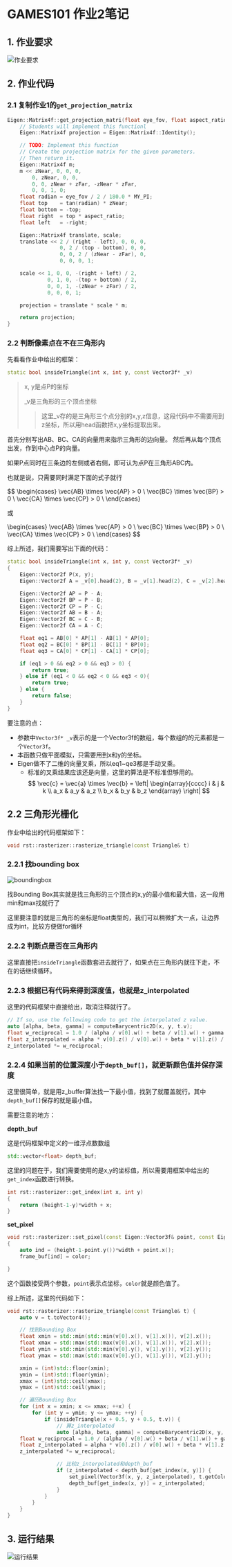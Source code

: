 # GAMES101 作业2笔记

## 1. 作业要求

![作业要求](img/2023-09-01-11-55-43.png)

## 2. 作业代码

### 2.1 复制作业1的`get_projection_matrix`

```cpp
Eigen::Matrix4f::get_projection_matri(float eye_fov, float aspect_ratio, float zNear, float zFar){
    // Students will implement this functionl
    Eigen::Matrix4f projection = Eigen::Matrix4f::Identity();

    // TODO: Implement this function
    // Create the projection matrix for the given parameters.
    // Then return it.
    Eigen::Matrix4f m;
    m << zNear, 0, 0, 0,
        0, zNear, 0, 0,
        0, 0, zNear + zFar, -zNear * zFar,
        0, 0, 1, 0;
    float radian = eye_fov / 2 / 180.0 * MY_PI;
    float top    = tan(radian) * zNear;
    float bottom = -top;
    float right  = top * aspect_ratio;
    float left   = -right;

    Eigen::Matrix4f translate, scale;
    translate << 2 / (right - left), 0, 0, 0,
                 0, 2 / (top - bottom), 0, 0,
                 0, 0, 2 / (zNear - zFar), 0,
                 0, 0, 0, 1;

    scale << 1, 0, 0, -(right + left) / 2,
             0, 1, 0, -(top + bottom) / 2,
             0, 0, 1, -(zNear + zFar) / 2,
             0, 0, 0, 1;

    projection = translate * scale * m;

    return projection;
}

```

### 2.2 判断像素点在不在三角形内

先看看作业中给出的框架：

```cpp
static bool insideTriangle(int x, int y, const Vector3f* _v)
```

> x, y是点P的坐标
>
> \_v是三角形的三个顶点坐标
>
> > 这里\_v存的是三角形三个点分别的x,y,z信息，这段代码中不需要用到z坐标，所以用head函数把x,y坐标提取出来。

首先分别写出AB、BC、CA的向量用来指示三角形的边向量。
然后再从每个顶点出发，作到中心点P的向量。

如果P点同时在三条边的左侧或者右侧，即可认为点P在三角形ABC内。

也就是说，只需要同时满足下面的式子就行

$$
\begin{cases}
\vec{AB} \times \vec{AP} > 0 \\
\vec{BC} \times \vec{BP} > 0 \\
\vec{CA} \times \vec{CP} > 0 \\
\end{cases}

或

\begin{cases}
\vec{AB} \times \vec{AP} > 0 \\
\vec{BC} \times \vec{BP} > 0 \\
\vec{CA} \times \vec{CP} > 0 \\
\end{cases}
$$

综上所述，我们需要写出下面的代码：

```cpp
static bool insideTriangle(int x, int y, const Vector3f* _v)
{
    Eigen::Vector2f P(x, y);
    Eigen::Vector2f A = _v[0].head(2), B = _v[1].head(2), C = _v[2].head(2);

    Eigen::Vector2f AP = P - A;
    Eigen::Vector2f BP = P - B;
    Eigen::Vector2f CP = P - C;
    Eigen::Vector2f AB = B - A;
    Eigen::Vector2f BC = C - B;
    Eigen::Vector2f CA = A - C;

    float eq1 = AB[0] * AP[1] - AB[1] * AP[0];
    float eq2 = BC[0] * BP[1] - BC[1] * BP[0];
    float eq3 = CA[0] * CP[1] - CA[1] * CP[0];

    if (eq1 > 0 && eq2 > 0 && eq3 > 0) {
        return true;
    } else if (eq1 < 0 && eq2 < 0 && eq3 < 0){
        return true;
    } else {
        return false;
    }
}
```

要注意的点：

- 参数中`Vector3f* _v`表示的是一个Vector3f的数组，每个数组的的元素都是一个`Vector3f`。
- 本函数只做平面模拟，只需要用到x和y的坐标。
- Eigen做不了二维的向量叉乘，所以eq1~qe3都是手动叉乘。
  - 标准的叉乘结果应该还是向量，这里的算法是不标准但够用的。
    $$
    \vec{c} = \vec{a} \times \vec{b} =
    \left|
    \begin{array}{cccc}
    i & j & k \\
    a_x & a_y & a_z \\
    b_x & b_y & b_z
    \end{array}
    \right|
    $$

## 2.2 三角形光栅化

作业中给出的代码框架如下：

```cpp
void rst::rasterizer::rasterize_triangle(const Triangle& t)
```

### 2.2.1 找bounding box

![boundingbox](img/2023-09-01-16-23-00.png)

找Bounding Box其实就是找三角形的三个顶点的x,y的最小值和最大值，这一段用min和max找就行了

这里要注意的就是三角形的坐标是float类型的，我们可以稍微扩大一点，让边界成为int，比较方便做for循环

### 2.2.2 判断点是否在三角形内

这里直接把`insideTriangle`函数套进去就行了，如果点在三角形内就往下走，不在的话继续循环。

### 2.2.3 根据已有代码来得到深度值，也就是z_interpolated

这里的代码框架中直接给出，取消注释就行了。

```cpp
// If so, use the following code to get the interpolated z value.
auto [alpha, beta, gamma] = computeBarycentric2D(x, y, t.v);
float w_reciprocal = 1.0 / (alpha / v[0].w() + beta / v[1].w() + gamma / v[2].w());
float z_interpolated = alpha * v[0].z() / v[0].w() + beta * v[1].z() / v[1].w() + gamma * v[2].z() / v[2].w();
z_interpolated *= w_reciprocal;
```

### 2.2.4 如果当前的位置深度小于`depth_buf[]`，就更新颜色值并保存深度

这里很简单，就是用z_buffer算法找一下最小值，找到了就覆盖就行。其中`depth_buf[]`保存的就是最小值。

需要注意的地方：

**depth_buf**

这是代码框架中定义的一维浮点数数组

```cpp
std::vector<float> depth_buf;
```

这里的问题在于，我们需要使用的是x,y的坐标值，所以需要用框架中给出的`get_index`函数进行转换。

```cpp
int rst::rasterizer::get_index(int x, int y)
{
    return (height-1-y)*width + x;
}
```

**set_pixel**

```cpp
void rst::rasterizer::set_pixel(const Eigen::Vector3f& point, const Eigen::Vector3f& color)
{
    auto ind = (height-1-point.y())*width + point.x();
    frame_buf[ind] = color;

}
```

这个函数接受两个参数，`point`表示点坐标，`color`就是颜色值了。

综上所述，这里的代码如下：

```cpp
void rst::rasterizer::rasterize_triangle(const Triangle& t) {
    auto v = t.toVector4();

    // 找到Bounding Box
    float xmin = std::min(std::min(v[0].x(), v[1].x()), v[2].x());
    float xmax = std::max(std::max(v[0].x(), v[1].x()), v[2].x());
    float ymin = std::min(std::min(v[0].y(), v[1].y()), v[2].y());
    float ymax = std::max(std::max(v[0].y(), v[1].y()), v[2].y());

    xmin = (int)std::floor(xmin);
    ymin = (int)std::floor(ymin);
    xmax = (int)std::ceil(xmax);
    ymax = (int)std::ceil(ymax);

    // 遍历Bounding Box
    for (int x = xmin; x <= xmax; ++x) {
        for (int y = ymin; y <= ymax; ++y) {
            if (insideTriangle(x + 0.5, y + 0.5, t.v)) {
                // 算z_interpolated
                auto [alpha, beta, gamma] = computeBarycentric2D(x, y, t.v);
    float w_reciprocal = 1.0 / (alpha / v[0].w() + beta / v[1].w() + gamma / v[2].w());
    float z_interpolated = alpha * v[0].z() / v[0].w() + beta * v[1].z() / v[1].w() + gamma * v[2].z() / v[2].w();
    z_interpolated *= w_reciprocal;

                // 比较z_interpolated和depth_buf
                if (z_interpolated < depth_buf[get_index(x, y)]) {
                    set_pixel(Vector3f(x, y, z_interpolated), t.getColor());
                    depth_buf[get_index(x, y)] = z_interpolated;
                }
            }
        }
    }
}
```

## 3. 运行结果

![运行结果](img/2023-09-01-17-02-33.png)
